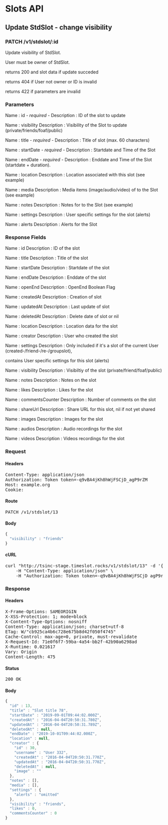 # Slots API

## Update StdSlot - change visibility

### PATCH /v1/stdslot/:id

Update visibility of StdSlot.

User must be owner of StdSlot.

returns 200 and slot data if update succeded 

returns 404 if User not owner or ID is invalid

returns 422 if parameters are invalid

### Parameters

Name : id *- required -*
Description : ID of the slot to update

Name : visibility
Description : Visibility of the Slot to update (private/friends/foaf/public)

Name : title *- required -*
Description : Title of slot (max. 60 characters)

Name : startDate *- required -*
Description : Startdate and Time of the Slot

Name : endDate *- required -*
Description : Enddate and Time of the Slot (startdate + duration).

Name : location
Description : Location associated with this slot (see example)

Name : media
Description : Media items (image/audio/video) of to the Slot (see example)

Name : notes
Description : Notes for to the Slot (see example)

Name : settings
Description : User specific settings for the slot (alerts)

Name : alerts
Description : Alerts for the Slot


### Response Fields

Name : id
Description : ID of the slot

Name : title
Description : Title of the slot

Name : startDate
Description : Startdate of the slot

Name : endDate
Description : Enddate of the slot

Name : openEnd
Description : OpenEnd Boolean Flag

Name : createdAt
Description : Creation of slot

Name : updatedAt
Description : Last update of slot

Name : deletedAt
Description : Delete date of slot or nil

Name : location
Description : Location data for the slot

Name : creator
Description : User who created the slot

Name : settings
Description : Only included if it&#39;s a slot of the current User (created-/friend-/re-/groupslot),

contains User specific settings for this slot (alerts)

Name : visibility
Description : Visibiltiy of the slot (private/friend/foaf/public)

Name : notes
Description : Notes on the slot

Name : likes
Description : Likes for the slot

Name : commentsCounter
Description : Number of comments on the slot

Name : shareUrl
Description : Share URL for this slot, nil if not yet shared

Name : images
Description : Images for the slot

Name : audios
Description : Audio recordings for the slot

Name : videos
Description : Videos recordings for the slot

### Request

#### Headers

<pre>Content-Type: application/json
Authorization: Token token=-q9vBA4jKh8hWjFSCjD_agP9rZM
Host: example.org
Cookie: </pre>

#### Route

<pre>PATCH /v1/stdslot/13</pre>

#### Body
```javascript
{
  "visibility" : "friends"
}
```


#### cURL

<pre class="request">curl &quot;http://tsinc-stage.timeslot.rocks/v1/stdslot/13&quot; -d &#39;{&quot;visibility&quot;:&quot;friends&quot;}&#39; -X PATCH \
	-H &quot;Content-Type: application/json&quot; \
	-H &quot;Authorization: Token token=-q9vBA4jKh8hWjFSCjD_agP9rZM&quot;</pre>

### Response

#### Headers

<pre>X-Frame-Options: SAMEORIGIN
X-XSS-Protection: 1; mode=block
X-Content-Type-Options: nosniff
Content-Type: application/json; charset=utf-8
ETag: W/&quot;cb925ca4b6c728e675b8d42f050f4745&quot;
Cache-Control: max-age=0, private, must-revalidate
X-Request-Id: 71e0f6f7-59ba-4a54-bb2f-42b90a6298ad
X-Runtime: 0.021617
Vary: Origin
Content-Length: 475</pre>

#### Status

<pre>200 OK</pre>

#### Body

```javascript
{
  "id" : 13,
  "title" : "Slot title 78",
  "startDate" : "2019-09-01T09:44:02.000Z",
  "createdAt" : "2016-04-04T20:50:31.780Z",
  "updatedAt" : "2016-04-04T20:50:31.789Z",
  "deletedAt" : null,
  "endDate" : "2019-10-01T09:44:02.000Z",
  "location" : null,
  "creator" : {
    "id" : 30,
    "username" : "User 332",
    "createdAt" : "2016-04-04T20:50:31.770Z",
    "updatedAt" : "2016-04-04T20:50:31.770Z",
    "deletedAt" : null,
    "image" : ""
  },
  "notes" : [],
  "media" : [],
  "settings" : {
    "alerts" : "omitted"
  },
  "visibility" : "friends",
  "likes" : 0,
  "commentsCounter" : 0
}
```
